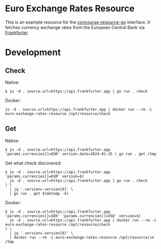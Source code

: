 # Euro Exchange Rates Resource

This is an example resource for the [concourse-resource-go](https://github.com/suhlig/concourse-resource-go) interface. It fetches currency exchange rates from the European Central Bank via [Frankfurter](https://github.com/hakanensari/frankfurter).

# Development

## Check

Native:

```command
$ jo -d . source.url=https://api.frankfurter.app | go run . check
```

Docker:

```command
jo -d . source.url=https://api.frankfurter.app | docker run --rm -i euro-exchange-rates-resource /opt/resource/check
```

## Get

Native:

```command
$ jo -d . source.url=https://api.frankfurter.app 'params.currencies[]=EUR' version.date=2024-01-15 | go run . get /tmp
```

Get what check discovered:

```command
$ jo -d . source.url=https://api.frankfurter.app 'params.currencies[]=EUR' version=$(
  jo -d . source.url=https://api.frankfurter.app | go run . check
) \
  | jq '.version=.version[0]' \
  | go run . get $(mktemp -d)
```

Docker:

```command
$ jo -d . source.url=https://api.frankfurter.app 'params.currencies[]=SEK' 'params.currencies[]=USD' version=$(
  jo -d . source.url=https://api.frankfurter.app | docker run --rm -i euro-exchange-rates-resource /opt/resource/check
) \
  | jq '.version=.version[0]' \
  | docker run --rm -i euro-exchange-rates-resource /opt/resource/in /tmp
```
